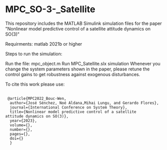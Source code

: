# MPC_SO-3-_Satellite

This repository includes the MATLAB Simulink simulation files for the paper "Nonlinear model predictive control of a satellite
attitude dynamics on SO(3)"

Requirments: matlab 2021b or higher

Steps to run the simulation:

Run the file: mpc_object.m
Run MPC_Satellite.slx simulation
Whenever you change the system parameters shown in the paper, please retune the control gains to get robustness against exogenous disturbances.

To cite this work please use:
<pre>
  <code>
 @article{MPC2022_Bouc-Wen,
  author={José Sénchez, Noé Aldana,Mihai Lungu, and Gerardo Flores},
  journal={International Conference on System Theory},
  title={Nonlinear model predictive control of a satellite
attitude dynamics on SO(3)}, 
  year={2023},
  volume={},
  number={},
  pages={},
  doi={}
  }
  </code>
</pre>


